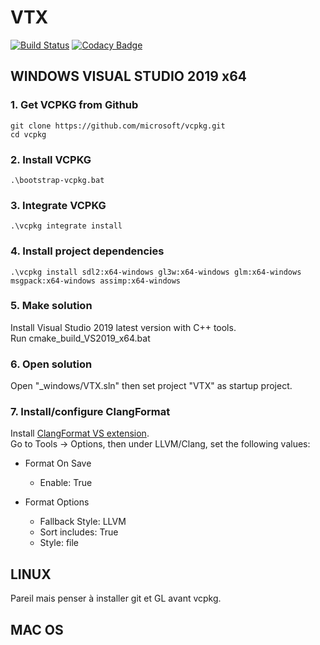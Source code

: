 # VTX 

[![Build Status](https://travis-ci.com/sguionni/VTX.svg?token=vS9x6LR1bWfHpTq6m8BU&branch=master)](https://travis-ci.com/sguionni/VTX)
[![Codacy Badge](https://api.codacy.com/project/badge/Grade/25aeed2cf0e54f45b39496354738bfc4)](https://www.codacy.com?utm_source=github.com&amp;utm_medium=referral&amp;utm_content=sguionni/VTX&amp;utm_campaign=Badge_Grade)

## WINDOWS VISUAL STUDIO 2019 x64

### 1. Get VCPKG from  Github
    git clone https://github.com/microsoft/vcpkg.git
    cd vcpkg
### 2. Install VCPKG
    .\bootstrap-vcpkg.bat
### 3. Integrate VCPKG
    .\vcpkg integrate install
### 4. Install project dependencies
    .\vcpkg install sdl2:x64-windows gl3w:x64-windows glm:x64-windows msgpack:x64-windows assimp:x64-windows
### 5. Make solution
Install Visual Studio 2019 latest version with C++ tools.  
Run cmake_build_VS2019_x64.bat
### 6. Open solution
Open "_windows/VTX.sln" then set project "VTX" as startup project.
### 7. Install/configure ClangFormat
Install [ClangFormat VS extension](https://marketplace.visualstudio.com/items?itemName=LLVMExtensions.ClangFormat).  
Go to Tools -> Options, then under LLVM/Clang, set the following values:
-   Format On Save
    -   Enable: True

-   Format Options
    -   Fallback Style: LLVM
    -   Sort includes: True
    -   Style: file

## LINUX

Pareil mais penser à installer git et GL avant vcpkg.
## MAC OS
